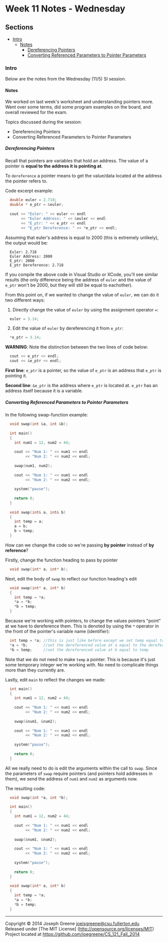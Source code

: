 # Week 11 Notes - Wednesday

## Sections
- [Intro](#intro)
  - [Notes](#notes)
    - [Dereferencing Pointers](#dereferencing-pointers)
    - [Converting Referenced Parameters to Pointer Parameters](#converting-referenced-parameters-to-pointer-parameters)

### Intro
Below are the notes from the Wednesday (11/5) SI session.

#### Notes
We worked on last week's worksheet and understanding pointers more. Went over some terms, did some program examples 
on the board, and overall reviewed for the exam.

Topics discussed during the session:
- Dereferencing Pointers
- Converting Referenced Parameters to Pointer Parameters

##### Dereferencing Pointers
Recall that pointers are variables that hold an address. The value of a pointer is __equal to the address 
it is pointing at__.

To `dereference` a pointer means to get the value/data located at the address the pointer refers to.

Code excerpt example:
```C++
  double euler = 2.718;
  double * e_ptr = &euler;
  
  cout << "Euler: " << euler << endl
       << "Euler Address: " << &euler << endl
       << "E_ptr: " << e_ptr << endl
       << "E_ptr Dereference: " << *e_ptr << endl;
```

Assuming that euler's address is equal to 2000 (this is extremely unlikely), the output would be:
```
  Euler: 2.718
  Euler Address: 2000
  E_ptr: 2000
  E_ptr Dereference: 2.718
```

If you compile the above code in Visual Studio or XCode, you'll see similar results (the only difference being the 
address of `euler` and the value of `e_ptr` won't be 2000, but they will still be equal to eachother). 

From this point on, if we wanted to change the value of `euler`, we can do it two different ways:
1) Directly change the value of `euler` by using the assignment operator `=`:
```C++
  euler = 3.14;
```

2) Edit the value of `euler` by dereferencing it from `e_ptr`:
```C++
  *e_ptr = 3.14;
```

__WARNING__: Note the distinction between the two lines of code below:
```C++
  cout << e_ptr << endl;
  cout << &e_ptr << endl;
```

__First line__: `e_ptr` is a pointer, so the value of `e_ptr` is an address that `e_ptr` is pointing it. 

__Second line__: `&e_ptr` is the address where `e_ptr` is located at. `e_ptr` has an address itself because it 
is a variable.

##### Converting Referenced Parameters to Pointer Parameters
In the following swap-function example:
```C++
  void swap(int &a, int &b);
  
  int main()
  {
    int num1 = 12, num2 = 44;
    
    cout << "Num 1: " << num1 << endl 
         << "Num 2: " << num2 << endl;
         
    swap(num1, num2);
    
    cout << "Num 1: " << num1 << endl 
         << "Num 2: " << num2 << endl;
         
    system("pause");
    
    return 0;
  }
  
  void swap(int& a, int& b)
  {
    int temp = a;
    a = b;
    b = temp;
  }
```

How can we change the code so we're passing __by pointer__ instead of __by reference__?

Firstly, change the function heading to pass by pointer
```C++
  void swap(int* a, int* b);
```

Next, edit the body of `swap` to reflect our function heading's edit
```C++
  void swap(int* a, int* b)
  {
    int temp = *a;
    *a = *b;
    *b = temp;
  }
```

Because we're working with pointers, to change the values pointers "point" at we have to dereference them.
This is denoted by using the `*` operator in the front of the pointer's variable name (identifier):
```C++
  int temp = *a; //this is just like before except we set temp equal to the dereferenced value at a
  *a = *b;       //set the dereferenced value at a equal to the dereferenced value at b
  *b = temp;     //set the dereferenced value at b equal to temp
```

Note that we do not need to make `temp` a pointer. This is because it's just some temporary integer we're working with. No need 
to complicate things more than they currently are.

Lastly, edit `main` to reflect the changes we made:
```C++
  int main()
  {
    int num1 = 12, num2 = 44;
    
    cout << "Num 1: " << num1 << endl 
         << "Num 2: " << num2 << endl;
         
    swap(&num1, &num2);
    
    cout << "Num 1: " << num1 << endl 
         << "Num 2: " << num2 << endl;
         
    system("pause");
    
    return 0;
  }
```

All we really need to do is edit the arguments within the call to `swap`. Since the parameters of `swap` require 
pointers (and pointers hold addresses in them), we send the address of `num1` and `num2` as arguments now.

The resulting code:
```C++
  void swap(int *a, int *b);
  
  int main()
  {
    int num1 = 12, num2 = 44;
    
    cout << "Num 1: " << num1 << endl 
         << "Num 2: " << num2 << endl;
         
    swap(&num1, &num2);
    
    cout << "Num 1: " << num1 << endl 
         << "Num 2: " << num2 << endl;
         
    system("pause");
    
    return 0;
  }
  
  void swap(int* a, int* b)
  {
    int temp = *a;
    *a = *b;
    *b = temp;
  }
```

-------------------------------------------------------------------------------

Copyright &copy; 2014 Joseph Greene <joeisgreene@csu.fullerton.edu>  
Released under [The MIT License] (http://opensource.org/licenses/MIT)  
Project located at <https://github.com/joegreene/CS_121_Fall_2014>